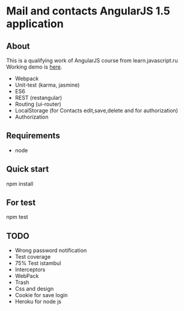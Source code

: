 # Mail and contacts AngularJS 1.5 application

## About
This is a qualifying work of AngularJS course from learn.javascript.ru
Working demo is [here](http://danpan1.github.io/).
* Webpack
* Unit-test (karma, jasmine)
* ES6
* REST (restangular)
* Routing (ui-router)
* LocalStorage (for Contacts edit,save,delete and for authorization)
* Authorization


## Requirements
* node

## Quick start
npm install

## For test
npm test
 
## TODO
* Wrong password notification
* Test coverage
* 75% Test istambul
* Interceptors
* WebPack
* Trash
* Css and design
* Cookie for save login
* Heroku for node js